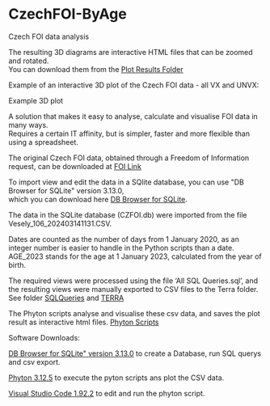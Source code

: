 # CzechFOI-ByAge

Czech FOI data analysis

The resulting 3D diagrams are interactive HTML files that can be zoomed and rotated. 
<br>You can download them from the [Plot Results Folder](https://github.com/gitfrid/CzechFOI-ByAge/tree/main/Plot%20Results)

Example of an interactive 3D plot of the Czech FOI data - all VX and UNVX:

Example 3D plot

A solution that makes it easy to analyse, calculate and visualise FOI data in many ways.  
Requires a certain IT affinity, but is simpler, faster and more flexible than using a spreadsheet.

The original Czech FOI data, obtained through a Freedom of Information request, 
can be downloaded at [FOI Link](https://github.com/PalackyUniversity/uzis-data-analysis/blob/main/data/Vesely_106_202403141131.tar.xz)

To import view and edit the data in a SQlite database, you can use "DB Browser for SQLite" version 3.13.0, 
<br>which you can download here [DB Browser for SQLite](https://sqlitebrowser.org/dl/).

The data in the SQLite database (CZFOI.db) were imported from the file Vesely_106_202403141131.CSV. 

Dates are counted as the number of days from 1 January 2020, as an integer number is easier to handle in the Python scripts than a date.
AGE_2023 stands for the age at 1 January 2023, calculated from the year of birth.


The required views were processed using the file ‘All SQL Queries.sql’, 
and the resulting views were manually exported to CSV files to the Terra folder. 
See folder [SQLQueries](https://github.com/gitfrid/CzechFOI-ByAge/blob/main/SQLQueries/All%20SQL%20Queries.sql) and [TERRA](https://github.com/gitfrid/CzechFOI-ByAge/tree/main/TERRA) 

The Phyton scripts analyse and visualise these csv data, and saves the plot result as interactive html files.
[Phyton Scripts](https://github.com/gitfrid/CzechFOI-ByAge/tree/main/Py%20Scripts)


Software Downloads:

[DB Browser for SQLite" version 3.13.0](https://sqlitebrowser.org/dl/) to create a Database, run SQL querys and csv export.

[Phyton 3.12.5](https://www.python.org/downloads/) to execute the pyton scripts ans plot the CSV data. 

[Visual Studio Code 1.92.2](https://code.visualstudio.com/download) to edit and run the phyton script.

